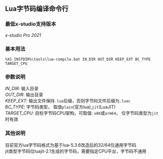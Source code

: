 ## Lua字节码编译命令行

### 最低x-studio支持版本

*x-studio Pro 2021*

### 基本用法

`%XS_INSTDIR%\tools\lua-compile.bat IN_DIR OUT_DIR KEEP_EXT BC_TYPE TARGET_CPU`

### 参数说明

*IN_DIR*: 输入目录<br/>
*OUT_DIR*: 输出目录<br/>
*KEEP_EXT*: 输出文件保持`.lua`后缀，否则字节码文件后缀为`.luac`<br/>
*BC_TYPE*: 字节码类型， 取值`plain`(官方lua),`jit`(LuaJIT) <br/>
*TARGET_CPU*: 目标字节码CPU架构，可取值: `x86`或`arm64`， 仅字节码类型为`jit`时有效<br/>

### 其他说明

目前官方lua字节码格式为基于lua-5.3.6改造后的32/64位通用字节码 <br/>
jit类型字节码位luajit-2.1生成的字节码，需要指定CPU平台，字节码不通用
